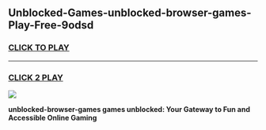 
## Unblocked-Games-unblocked-browser-games-Play-Free-9odsd
<h3>
<a href="https://premium76.site?title=unblocked-browser-games&ref=10A">CLICK TO PLAY</a></h3>
<hr>

<h3>
<a href="https://premium76.site?title=unblocked-browser-games&ref=10A">CLICK 2 PLAY</a>
  
</h3>

<a href="https://premium76.site?title=unblocked-browser-games&ref=10A"><img src="https://clearcache.store/games.png"></a>


**unblocked-browser-games games unblocked: Your Gateway to Fun and Accessible Online Gaming**
